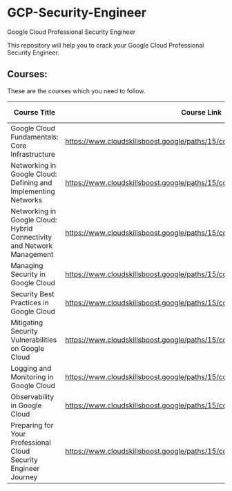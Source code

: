 # GCP-Security-Engineer
Google Cloud Professional Security Engineer

<p> This repository will help you to crack your Google Cloud Professional Security Engineer. </p>

<h2>Courses:</h2>

These are the courses which you need to follow.

| Course Title                                                            | Course Link                                                                            | Done/In progress |
|-------------------------------------------------------------------------|----------------------------------------------------------------------------------------|----------------------|
| Google Cloud Fundamentals: Core Infrastructure                          | https://www.cloudskillsboost.google/paths/15/course_templates/60                       | Done                 | 
| Networking in Google Cloud: Defining and Implementing Networks          | https://www.cloudskillsboost.google/paths/15/course_templates/35/video/432881          |                  |
| Networking in Google Cloud: Hybrid Connectivity and Network Management  | https://www.cloudskillsboost.google/paths/15/course_templates/36                       |                  |
| Managing Security in Google Cloud                                       | https://www.cloudskillsboost.google/paths/15/course_templates/21/video/485280          |                  |
| Security Best Practices in Google Cloud                                 | https://www.cloudskillsboost.google/paths/15/course_templates/87                       |                  |
| Mitigating Security Vulnerabilities on Google Cloud                     | https://www.cloudskillsboost.google/paths/15/course_templates/88                       |                  |
| Logging and Monitoring in Google Cloud                                  | https://www.cloudskillsboost.google/paths/15/course_templates/99                       |                  |
| Observability in Google Cloud                                           | https://www.cloudskillsboost.google/paths/15/course_templates/864                      |                  |
| Preparing for Your Professional Cloud Security Engineer Journey         | https://www.cloudskillsboost.google/paths/15/course_templates/397                      |                  |
